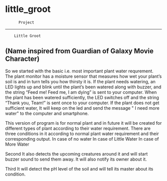 # little_groot
          Project
------------------------
        Little Groot                     
 (Name inspired from Guardian of Galaxy Movie Character)
-------------------------------------------------------------------------
So we started with the basic i.e. most important plant water requrement. 
The plant monitor has a moisture sensor that measures how wet your plant’s soil is and in turn tells you how thirsty it is. 
If the plant needs watering, an LED lights up and blink until the plant’s been watered along with buzzer, 
and the string “Feed me! Feed me, I am dying” is sent to your computer.
When the plant has been watered sufficiently, the LED switches off and the string “Thank you, Team!” is sent once to your computer. 
If the plant does not get sufficient water, It will keep on the led and send the message " I need more water" to the computer and smartphone.

This version of program is for normal plant and in future it will be created for different types of plant according to their water requirement.
There are three conditions in it according to normal plant water requirement and their corresponding output.
In case of no water
In case of Little Water
In case of More Water

Second
It also detects the upcoming creatures around it and will start buzzer sound to send them away. It will also notify its owner about it.

Third 
It will detect the pH level of the soil and will tell its master about its condition.


